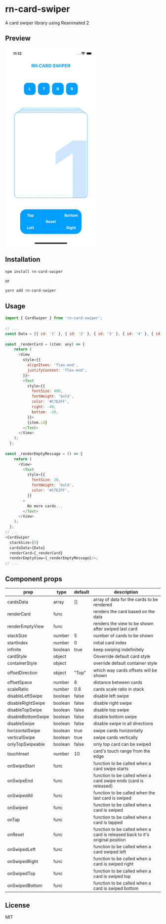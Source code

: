 # rn-card-swiper

A card swiper library using Reanimated 2

## Preview

![@](https://github.com/emu075/rn-card-swiper/blob/master/screenshots/screenshot-rn-card-swiper.gif?raw=true)

## Installation

```sh
npm install rn-card-swiper
```

or

```sh
yarn add rn-card-swiper
```

## Usage

```js
import { CardSwiper } from 'rn-card-swiper';

// ...
const Data = [{ id: '1' }, { id: '2' }, { id: '3' }, { id: '4' }, { id: '5' }, { id: '6' }, { id: '7' }];

const _renderCard = (item: any) => {
    return (
      <View
        style={{
          alignItems: 'flex-end',
          justifyContent: 'flex-end',
        }}>
        <Text
          style={{
            fontSize: 400,
            fontWeight: 'bold',
            color: '#C7E2FF',
            right: -40,
            bottom: -20,
          }}>
          {item.id}
        </Text>
      </View>
    );
  };

const _renderEmptyMessage = () => {
    return (
      <View>
        <Text
          style={{
            fontSize: 28,
            fontWeight: 'bold',
            color: '#C7E2FF',
          }}
        >
          No more cards...
        </Text>
      </View>
    );
  };
// ...
<CardSwiper
  stackSize={5}
  cardsData={Data}
  renderCard={_renderCard}
  renderEmptyView={_renderEmptyMessage}/>;
// ...
```

## Component props

| prop                | type           | default       | description                                                                               |
| ------------------- | -------------- | ------------- | ----------------------------------------------------------------------------------------- |
| cardsData           | array          | []            | array of data for the cards to be rendered                                                                                 |
| renderCard          | func           |               | renders the card based on the data                                                                                     |
| renderEmptyView     | func           |               | renders the view to be shown after swiped last card                                                                                        |
| stackSize           | number         | 5             | number of cards to be shown         |
| startIndex          | number         | 0             | initial card index                                                                                     |
| infinite            | boolean        | true          | keep swiping indefinitely                                                              |
| cardStyle           | object         |               | Ooverride default card style                                                |
| containerStyle      | object         |               | override default container style                                                                             |
| offsetDirection     | object         | "Top"         | which way cards offsets will be shown                                                                     |
| offsetSpace         | number         | 8             | distance between cards                                                           |
| scaleRatio          | number         | 0.8           | cards scale ratio in stack  |
| disableLeftSwipe    | boolean        | false         | disable left swipe                                                                  |
| disableRightSwipe   | boolean        | false         | disable right swipe                                                          |
| disableTopSwipe     | boolean        | false         | disable top swipe                                                           |
| disableBottomSwipe  | boolean        | false         | disable bottom swipe                                    |
| disableSwipe        | boolean        | false         | disable swipe in all directions                                                                 |
| horizontalSwipe     | boolean        | true          | swipe cards horizontally                                                     |
| verticalSwipe       | boolean        | true          | swipe cards vertically |                                                                  |
| onlyTopSwipeable    | boolean        | false         | only top card can be swiped |                                                                  |
| touchInset          | number         | 10            | card's touch range from the edge|                                                                  |
| onSwipeStart        | func           |               | function to be called when a card swipe starts                                                     |
| onSwipeEnd          | func           |               | function to be called when a card swipe ends (card is released)                                                      |
| onSwipedAll         | func           |               | function to be called when the last card is swiped                                            |
| onSwiped            | func           |               | function to be called when a card is swiped |                                              |
| onTap               | func           |               | function to be called when a card is tapped |                                              |
| onReset             | func           |               | function to be called when a card is released back to it's original position |                                              |
| onSwipedLeft        | func           |               | function to be called when a card swiped left |                                              |
| onSwipedRight       | func           |               | function to be called when a card is swiped right |                                              |
| onSwipedTop         | func           |               | function to be called when a card is swiped top |                                              |
| onSwipedBottom      | func           |               | function to be called when a card is swiped bottom |                                              |

## License

MIT
